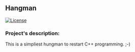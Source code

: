 ##  Hangman

[![License](https://img.shields.io/badge/License-BSD%203--Clause-blue.svg)](https://opensource.org/licenses/BSD-3-Clause)


### Project's description:

This is a simpliest hungman to restart C++ programming. ;-)
